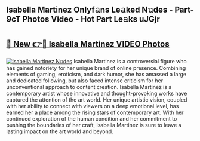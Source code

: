 ## Isabella Martinez Onlyf𝚊ns Le𝚊ked N𝚞des - Part-9cT Photos Video - Hot Part Le𝚊ks uJGjr

# <h2><a href="http://ab89442.deff.icu/?id=Isabella+Martinez">🔗 New 👉🔴 Isabella Martinez VIDEO Photos</a></h2>

[![Isabella Martinez N𝚞des](https://i.imgur.com/rIISA9y.gif)](http://ab89442.deff.icu/?id=Isabella+Martinez)
Isabella Martinez is a controversial figure who has gained notoriety for her unique brand of online presence. Combining elements of gaming, eroticism, and dark humor, she has amassed a large and dedicated following, but also faced intense criticism for her unconventional approach to content creation. Isabella Martinez is a contemporary artist whose innovative and thought-provoking works have captured the attention of the art world. Her unique artistic vision, coupled with her ability to connect with viewers on a deep emotional level, has earned her a place among the rising stars of contemporary art. With her continued exploration of the human condition and her commitment to pushing the boundaries of her craft, Isabella Martinez is sure to leave a lasting impact on the art world and beyond.
